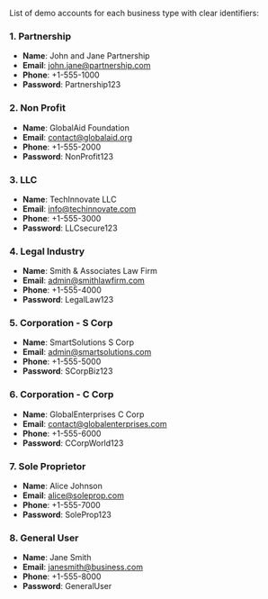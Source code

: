 List of demo accounts for each business type with clear identifiers:

### 1. **Partnership**
- **Name**: John and Jane Partnership
- **Email**: john.jane@partnership.com
- **Phone**: +1-555-1000
- **Password**: Partnership123

### 2. **Non Profit**
- **Name**: GlobalAid Foundation
- **Email**: contact@globalaid.org
- **Phone**: +1-555-2000
- **Password**: NonProfit123

### 3. **LLC**
- **Name**: TechInnovate LLC
- **Email**: info@techinnovate.com
- **Phone**: +1-555-3000
- **Password**: LLCsecure123

### 4. **Legal Industry**
- **Name**: Smith & Associates Law Firm
- **Email**: admin@smithlawfirm.com
- **Phone**: +1-555-4000
- **Password**: LegalLaw123

### 5. **Corporation - S Corp**
- **Name**: SmartSolutions S Corp
- **Email**: admin@smartsolutions.com
- **Phone**: +1-555-5000
- **Password**: SCorpBiz123

### 6. **Corporation - C Corp**
- **Name**: GlobalEnterprises C Corp
- **Email**: contact@globalenterprises.com
- **Phone**: +1-555-6000
- **Password**: CCorpWorld123

### 7. **Sole Proprietor**
- **Name**: Alice Johnson
- **Email**: alice@soleprop.com
- **Phone**: +1-555-7000
- **Password**: SoleProp123

### 8. **General User**
- **Name**: Jane Smith
- **Email**: janesmith@business.com
- **Phone**: +1-555-8000
- **Password**: GeneralUser
